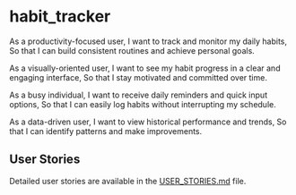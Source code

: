 # habit_tracker

As a productivity-focused user,
I want to track and monitor my daily habits,
So that I can build consistent routines and achieve personal goals.

As a visually-oriented user,
I want to see my habit progress in a clear and engaging interface,
So that I stay motivated and committed over time.

As a busy individual,
I want to receive daily reminders and quick input options,
So that I can easily log habits without interrupting my schedule.

As a data-driven user,
I want to view historical performance and trends,
So that I can identify patterns and make improvements.

## User Stories
Detailed user stories are available in the [USER_STORIES.md](USER_STORIES.md) file.
